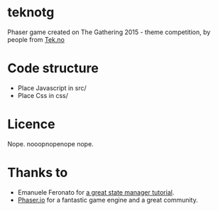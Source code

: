 # teknotg
Phaser game created on The Gathering 2015 - theme competition, by people from <a href="http://tek.no">Tek.no</a>

# Code structure
* Place Javascript in src/
* Place Css in css/

# Licence
Nope. nooopnopenope nope.

# Thanks to
- Emanuele Feronato for <a href="http://www.emanueleferonato.com/2014/08/28/phaser-tutorial-understanding-phaser-states/">a great state manager tutorial</a>.<br />
- <a href="http://phaser.io">Phaser.io</a> for a fantastic game engine and a great community.
